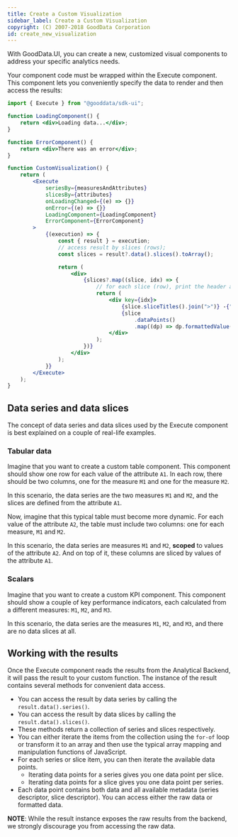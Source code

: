 ```yaml
---
title: Create a Custom Visualization
sidebar_label: Create a Custom Visualization
copyright: (C) 2007-2018 GoodData Corporation
id: create_new_visualization
---
```


With GoodData.UI, you can create a new, customized visual components to address your specific analytics needs.

Your component code must be wrapped within the Execute component. This component lets you conveniently specify
the data to render and then access the results:

```jsx
import { Execute } from "@gooddata/sdk-ui";

function LoadingComponent() {
    return <div>Loading data...</div>;
}

function ErrorComponent() {
    return <div>There was an error</div>;
}

function CustomVisualization() {
    return (
        <Execute
            seriesBy={measuresAndAttributes}
            slicesBy={attributes}
            onLoadingChanged={(e) => {}}
            onError={(e) => {}}
            LoadingComponent={LoadingComponent}
            ErrorComponent={ErrorComponent}
        >
            {(execution) => {
                const { result } = execution;
                // access result by slices (rows);
                const slices = result?.data().slices().toArray();

                return (
                    <div>
                        {slices?.map((slice, idx) => {
                            // for each slice (row), print the header and then the actual formatted data points
                            return (
                                <div key={idx}>
                                    {slice.sliceTitles().join(">")} -{" "}
                                    {slice
                                        .dataPoints()
                                        .map((dp) => dp.formattedValue())}
                                </div>
                            );
                        })}
                    </div>
                );
            }}
        </Execute>
    );
}
```

## Data series and data slices

The concept of data series and data slices used by the Execute component is best explained on a couple of real-life examples.

### Tabular data

Imagine that you want to create a custom table component. This component should show one row for each value of the
attribute `A1`. In each row, there should be two columns, one for the measure `M1` and one for the measure `M2`.

In this scenario, the data series are the two measures `M1` and `M2`, and the slices are defined from the attribute `A1`.

Now, imagine that this typical table must become more dynamic. For each value of the attribute `A2`, the table must include two columns: one for each measure, `M1` and `M2`.

In this scenario, the data series are measures `M1` and `M2`, **scoped** to values of the attribute `A2`. And on top of it,
these columns are sliced by values of the attribute `A1`.

### Scalars

Imagine that you want to create a custom KPI component. This component should show a couple of key performance indicators,
each calculated from a different measures: `M1`, `M2`, and `M3`.

In this scenario, the data series are the measures `M1`, `M2`, and `M3`, and there are no data slices at all.

## Working with the results

Once the Execute component reads the results from the Analytical Backend, it will pass the result to your custom function.
The instance of the result contains several methods for convenient data access.

-   You can access the result by data series by calling the `result.data().series()`.
-   You can access the result by data slices by calling the `result.data().slices()`.
-   These methods return a collection of series and slices respectively.
-   You can either iterate the items from the collection using the `for-of` loop or transform it to an array and then use the typical array mapping and manipulation functions of JavaScript.
-   For each series or slice item, you can then iterate the available data points.
    -   Iterating data points for a series gives you one data point per slice.
    -   Iterating data points for a slice gives you one data point per series.
-   Each data point contains both data and all available metadata (series descriptor, slice descriptor). You can
    access either the raw data or formatted data.

**NOTE**: While the result instance exposes the raw results from the backend, we strongly discourage you from accessing
the raw data.
